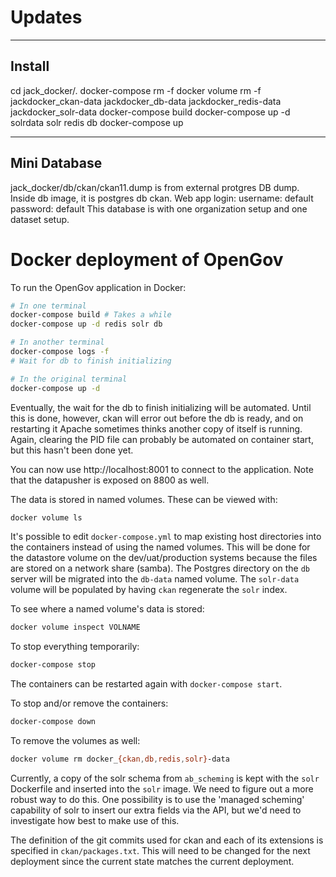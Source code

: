 
Updates
============================

------ 
Install
------
cd jack_docker/.
docker-compose rm -f
docker volume rm -f jackdocker_ckan-data jackdocker_db-data  jackdocker_redis-data jackdocker_solr-data
docker-compose build
docker-compose up -d solrdata solr redis db
docker-compose up 

------
Mini Database
------
jack_docker/db/ckan/ckan11.dump is from external protgres DB dump.
Inside db image, it is postgres db ckan.
Web app login: username: default
               password: default
This database is with one organization setup and one dataset setup.



Docker deployment of OpenGov
============================

To run the OpenGov application in Docker:

```Bash
# In one terminal
docker-compose build # Takes a while
docker-compose up -d redis solr db

# In another terminal
docker-compose logs -f
# Wait for db to finish initializing

# In the original terminal
docker-compose up -d
```

Eventually, the wait for the db to finish initializing will be automated. Until this is done, however, ckan will error out before the db is ready, and on restarting it Apache sometimes thinks another copy of itself is running. Again, clearing the PID file can probably be automated on container start, but this hasn't been done yet.

You can now use http://localhost:8001 to connect to the application. Note that the datapusher is exposed on 8800 as well.

The data is stored in named volumes. These can be viewed with:

```Bash
docker volume ls
```

It's possible to edit `docker-compose.yml` to map existing host directories into the containers instead of using the named volumes. This will be done for the datastore volume on the dev/uat/production systems because the files are stored on a network share (samba). The Postgres directory on the `db` server will be migrated into the `db-data` named volume. The `solr-data` volume will be populated by having `ckan` regenerate the `solr` index.

To see where a named volume's data is stored:

```Bash
docker volume inspect VOLNAME
```

To stop everything temporarily:

```Bash
docker-compose stop
```

The containers can be restarted again with `docker-compose start`.

To stop and/or remove the containers:

```Bash
docker-compose down
```

To remove the volumes as well:

```Bash
docker volume rm docker_{ckan,db,redis,solr}-data
```

Currently, a copy of the solr schema from `ab_scheming` is kept with the `solr` Dockerfile and inserted into the `solr` image. We need to figure out a more robust way to do this. One possibility is to use the 'managed scheming' capability of solr to insert our extra fields via the API, but we'd need to investigate how best to make use of this.

The definition of the git commits used for ckan and each of its extensions is specified in `ckan/packages.txt`. This will need to be changed for the next deployment since the current state matches the current deployment.
